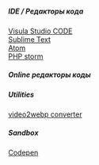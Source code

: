 <h5> IDE / Редакторы кода </h5>
<a href='https://code.visualstudio.com/'> Visula Studio CODE </a><br>
<a href='https://www.sublimetext.com/'> Sublime Text </a><br>
<a href='https://atom.io/'> Atom </a><br>
<a href='https://www.jetbrains.com/phpstorm/'> PHP storm </a><br>

<h5> Online редакторы коды </h5>


<h5> Utilities </h5>
<a href="https://video2webp.mattj.io/">video2webp converter</a>

<h5> Sandbox </h5>
<a href="https://https://codepen.io">Codepen </a>
